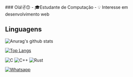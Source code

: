 <div style="display: inline_block">
  <br/>
  ### Olá!✌️🙃
  - 🎓Estudante de Computação
  - 💡 Interesse em desenvolvimento web

  ## Linguagens 

  ![Anurag's github stats](https://github-readme-stats.vercel.app/api?username=nojirilucas)

  [![Top Langs](https://github-readme-stats.vercel.app/api/top-langs/?username=nojirilucas)](https://github.com/nojirilucasgithub-readme-stats)

  <img align="center" alt="C" src="https://img.shields.io/badge/C-00599C?style=for-the-badge&logo=c&logoColor=white" />
  <img align="center" alt="C++" src="https://img.shields.io/badge/C%2B%2B-00599C?style=for-the-badge&logo=c%2B%2B&logoColor=white" />
  <img align="center" alt="Rust" src="https://img.shields.io/badge/Rust-000000?style=for-the-badge&logo=rust&logoColor=white" />

  <!-- Link do WhatsApp adicionado dentro da div -->
  [![Whatsapp](https://img.shields.io/badge/WhatsApp-25D366?style=for-the-badge&logo=whatsapp&logoColor=white)](https://wa.me/5517982229566)
</div>
